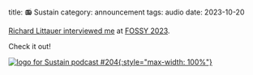 title: 📻 Sustain
category: announcement
tags: audio
date: 2023-10-20

[Richard Littauer interviewed me](https://podcast.sustainoss.org/204) at [FOSSY 2023](https://2023.fossy.us).

Check it out!

[![logo for Sustain podcast #204]({static}/images/sustain204.jpg){:style="max-width: 100%"}](https://podcast.sustainoss.org/204)
